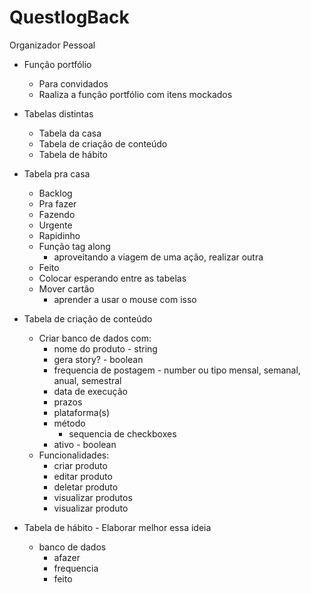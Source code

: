 # QuestlogBack
Organizador Pessoal

* Função portfólio
    * Para convidados
    * Raaliza a função portfólio com itens mockados

* Tabelas distintas
    * Tabela da casa
    * Tabela de criação de conteúdo
    * Tabela de hábito

* Tabela pra casa
    * Backlog
    * Pra fazer
    * Fazendo
    * Urgente
    * Rapidinho
    * Função tag along
        * aproveitando a viagem de uma ação, realizar outra
    * Feito
    * Colocar esperando entre as tabelas
    * Mover cartão
        * aprender a usar o mouse com isso

* Tabela de criação de conteúdo
    * Criar banco de dados com:
        * nome do produto - string
        * gera story? - boolean
        * frequencia de postagem - number ou tipo mensal, semanal, anual, semestral
        * data de execução
        * prazos
        * plataforma(s)
        * método
            * sequencia de checkboxes
        * ativo - boolean
    * Funcionalidades:
        * criar produto
        * editar produto
        * deletar produto
        * visualizar produtos
        * visualizar produto

* Tabela de hábito - Elaborar melhor essa ideia
    * banco de dados
        * afazer
        * frequencia
        * feito
